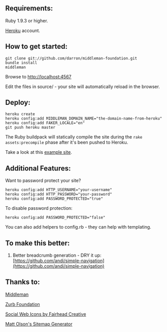 ## Requirements:

Ruby 1.9.3 or higher.

[Heroku](http://www.heroku.com) account.

## How to get started:

```
git clone git://github.com/darron/middleman-foundation.git
bundle install
middleman
```

Browse to [http://localhost:4567](http://localhost:4567)

Edit the files in source/ - your site will automatically reload in the browser.

## Deploy:

```
heroku create
heroku config:add MIDDLEMAN_DOMAIN_NAME="the-domain-name-from-heroku"
heroku config:add FAKER_LOCALE="en"
git push heroku master
```

The Ruby buildpack will statically compile the site during the `rake assets:precompile` phase after it's been pushed to Heroku.

Take a look at this [example site](http://middleman-foundation.herokuapp.com).

## Additional Features:

Want to password protect your site?

```
heroku config:add HTTP_USERNAME="your-username"
heroku config:add HTTP_PASSWORD="your-password"
heroku config:add PASSWORD_PROTECTED="true"
```

To disable password protection:

```
heroku config:add PASSWORD_PROTECTED="false"
```

You can also add helpers to config.rb - they can help with templating.

## To make this better:

1. Better breadcrumb generation - DRY it up: [https://github.com/andi/simple-navigation](https://github.com/andi/simple-navigation)

## Thanks to:

[Middleman](http://middlemanapp.com/)

[Zurb Foundation](http://foundation.zurb.com/)

[Social Web Icons by Fairhead Creative](http://zurb.com/playground/social-webicons)

[Matt Olson's Sitemap Generator](https://github.com/mattolson/middleman-zurb-template)
